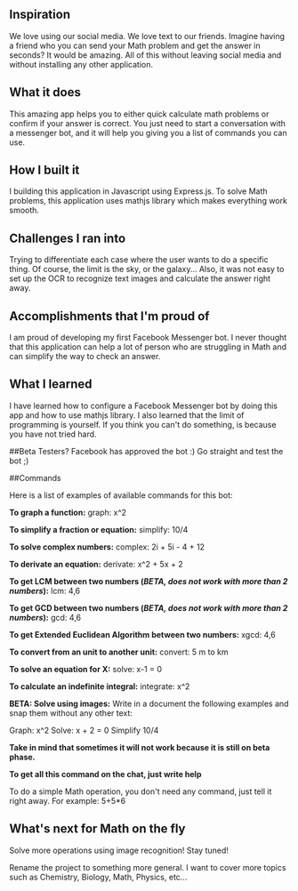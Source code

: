## Inspiration
We love using our social media. We love text to our friends. Imagine having a friend who you can send your Math problem and get the answer in seconds? It would be amazing. All of this without leaving social media and without installing any other application.

## What it does
This amazing app helps you to either quick calculate math problems or confirm if your answer is correct. You just need to start a conversation with a messenger bot, and it will help you giving you a list of commands you can use.

## How I built it
I building this application in Javascript using Express.js. To solve Math problems, this application uses mathjs library which makes everything work smooth.

## Challenges I ran into
Trying to differentiate each case where the user wants to do a specific thing. Of course, the limit is the sky, or the galaxy... Also, it was not easy to set up the OCR to recognize text images and calculate the answer right away.

## Accomplishments that I'm proud of
I am proud of developing my first Facebook Messenger bot. I never thought that this application can help a lot of person who are struggling in Math and can simplify the way to check an answer.

## What I learned
I have learned how to configure a Facebook Messenger bot by doing this app and how to use mathjs library. I also learned that the limit of programming is yourself. If you think you can't do something, is because you have not tried hard.

##Beta Testers?
Facebook has approved the bot :) Go straight and test the bot ;)

##Commands

Here is a list of examples of available commands for this bot:

**To graph a function:**
graph: x^2

**To simplify a fraction or equation:**
simplify: 10/4

**To solve complex numbers:**
complex: 2i + 5i - 4 + 12

**To derivate an equation:**
derivate: x^2 + 5x + 2

**To get LCM between two numbers (_BETA, does not work with more than 2 numbers_):**
lcm: 4,6

**To get GCD between two numbers (_BETA, does not work with more than 2 numbers_):**
gcd: 4,6

**To get Extended Euclidean Algorithm between two numbers:**
xgcd: 4,6

**To convert from an unit to another unit:**
convert: 5 m to km

**To solve an equation for X:**
solve: x-1 = 0

**To calculate an indefinite integral:**
integrate: x^2

**BETA: Solve using images:**
Write in a document the following examples and snap them without any other text:

Graph: x^2
Solve: x + 2 = 0
Simplify 10/4

**Take in mind that sometimes it will not work because it is still on beta phase.**

**To get all this command on the chat, just write help**

To do a simple Math operation, you don't need any command, just tell it right away. For example: 5+5*6

## What's next for Math on the fly
Solve more operations using image recognition! Stay tuned!

Rename the project to something more general. I want to cover more topics such as Chemistry, Biology, Math, Physics, etc...
